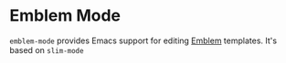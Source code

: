 # Emblem Mode

`emblem-mode` provides Emacs support for editing
[Emblem](http://emblemjs.com) templates. It's based on `slim-mode`


